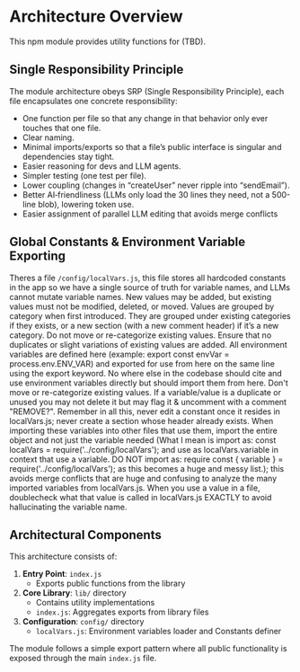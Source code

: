 # Architecture Overview

This npm module provides utility functions for (TBD). 

## Single Responsibility Principle
The module architecture obeys SRP (Single Responsibility Principle),
each file encapsulates one concrete responsibility:
* One function per file so that any change in that behavior only ever touches that one file.
* Clear naming.
* Minimal imports/exports so that a file’s public interface is singular and dependencies stay tight.
* Easier reasoning for devs and LLM agents.
* Simpler testing (one test per file).
* Lower coupling (changes in “createUser” never ripple into “sendEmail”).
* Better AI‐friendliness (LLMs only load the 30 lines they need, not a 500-line blob), lowering token use.
* Easier assignment of parallel LLM editing that avoids merge conflicts

## Global Constants & Environment Variable Exporting
Theres a file `/config/localVars.js`, this file stores all hardcoded constants in the app so we have a single source of truth for variable names, 
and LLMs cannot mutate variable names. New values may be added, but existing values must not be modified, deleted, or moved. 
Values are grouped by category when first introduced. They are grouped under existing categories if they exists, or a new section 
(with a new comment header) if it’s a new category. Do not move or re-categorize existing values. 
Ensure that no duplicates or slight variations of existing values are added. All environment variables are defined here 
(example: export const envVar = process.env.ENV_VAR) and exported for use from here on the same line using the export keyword. 
No where else in the codebase should cite and use environment variables directly but should import them from here. 
Don't move or re-categorize existing values. If a variable/value is a duplicate or unused you may not delete it but may flag it & uncomment with a comment "REMOVE?". 
Remember in all this, never edit a constant once it resides in localVars.js; never create a section whose header already exists. 
When importing these variables into other files that use them, import the entire object and not just the variable needed 
(What I mean is import as: const localVars = require('../config/localVars'); and use as localVars.variable in context that use a variable. 
DO NOT import as: require const { variable } = require('../config/localVars'); as this becomes a huge and messy list.); 
this avoids merge conflicts that are huge and confusing to analyze the many imported variables from localVars.js. 
When you use a value in a file, doublecheck what that value is called in localVars.js EXACTLY to avoid hallucinating the variable name.

## Architectural Components
This architecture consists of:
1. **Entry Point**: `index.js`
   - Exports public functions from the library
2. **Core Library**: `lib/` directory
   - Contains utility implementations
   - `index.js`: Aggregates exports from library files
3. **Configuration**: `config/` directory
   - `localVars.js`: Environment variables loader and Constants definer

The module follows a simple export pattern where all public functionality is exposed through the main `index.js` file.